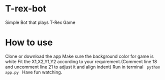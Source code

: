 # T-rex-bot
Simple Bot that plays T-Rex Game

# How to use

Clone or download the app
Make sure the background color for game is white
Fit the X1,X2,Y1,Y2 according to your requirement.(Comment line 18 and uncomment line 21 to adjust it and align indent)
Run in terminal <code> python app.py </code>
Have fun watching.
